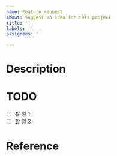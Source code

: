 ```yaml
---
name: Feature request
about: Suggest an idea for this project
title: ''
labels: ''
assignees: ''

---
```


# Description

# TODO
-[ ] 할 일 1
-[ ] 할 일 2

# Reference
